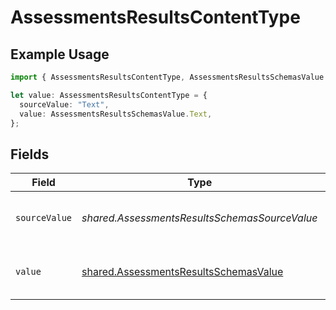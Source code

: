 # AssessmentsResultsContentType

## Example Usage

```typescript
import { AssessmentsResultsContentType, AssessmentsResultsSchemasValue } from "@stackone/stackone-client-ts/sdk/models/shared";

let value: AssessmentsResultsContentType = {
  sourceValue: "Text",
  value: AssessmentsResultsSchemasValue.Text,
};
```

## Fields

| Field                                                                                                 | Type                                                                                                  | Required                                                                                              | Description                                                                                           | Example                                                                                               |
| ----------------------------------------------------------------------------------------------------- | ----------------------------------------------------------------------------------------------------- | ----------------------------------------------------------------------------------------------------- | ----------------------------------------------------------------------------------------------------- | ----------------------------------------------------------------------------------------------------- |
| `sourceValue`                                                                                         | *shared.AssessmentsResultsSchemasSourceValue*                                                         | :heavy_minus_sign:                                                                                    | The source value of the content type.                                                                 | Text                                                                                                  |
| `value`                                                                                               | [shared.AssessmentsResultsSchemasValue](../../../sdk/models/shared/assessmentsresultsschemasvalue.md) | :heavy_minus_sign:                                                                                    | The content type of the attachment.                                                                   | text                                                                                                  |